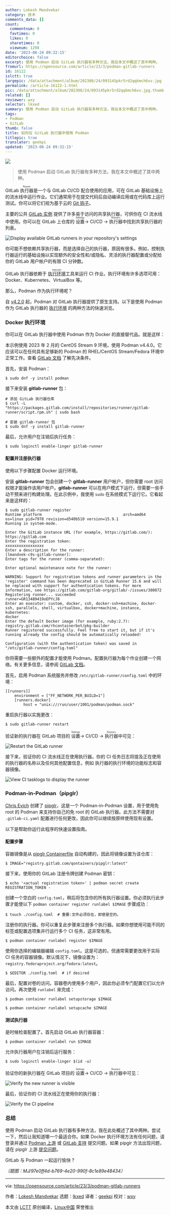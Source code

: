 ```yaml
---
author: Lokesh Mandvekar
category: 技术
comments_data: []
count:
  commentnum: 0
  favtimes: 0
  likes: 0
  sharetimes: 0
  viewnum: 1298
date: '2023-08-24 09:32:15'
editorchoice: false
excerpt: 使用 Podman 启动 GitLab 执行器有多种方法，我在本文中概述了其中两种。
fromurl: https://opensource.com/article/23/3/podman-gitlab-runners
id: 16122
islctt: true
largepic: /data/attachment/album/202308/24/093145pkr5rd2qqkmch6xv.jpg
permalink: /article-16122-1.html
pic: /data/attachment/album/202308/24/093145pkr5rd2qqkmch6xv.jpg.thumb.jpg
related: []
reviewer: wxy
selector: lkxed
summary: 使用 Podman 启动 GitLab 执行器有多种方法，我在本文中概述了其中两种。
tags:
- Podman
- GitLab
thumb: false
title: 如何在 GitLab 执行器中使用 Podman
titlepic: true
translator: geekpi
updated: '2023-08-24 09:32:15'
---
```


![](/data/attachment/album/202308/24/093145pkr5rd2qqkmch6xv.jpg)



> 
> 使用 Podman 启动 GitLab 执行器有多种方法，我在本文中概述了其中两种。
> 
> 
> 


GitLab <ruby> 执行器 <rt>  Runner </rt></ruby> 是一个与 GitLab CI/CD 配合使用的应用，可在 GitLab 基础设施上的流水线中运行作业。它们通常用于在提交代码后自动编译应用或在代码库上运行测试。你可以将它们视为基于云的 [Git 钩子](https://www.redhat.com/sysadmin/git-hooks?intcmp=7013a000002qLH8AAM)。


主要的公共 [GitLab 实例](https://gitlab.com) 提供了许多易于访问的共享执行器，可供你在 CI 流水线中使用。你可以在 GitLab 上仓库的 <ruby> 设置 <rt>  Settings </rt></ruby> -> CI/CD -> <ruby> 执行器 <rt>  Runners </rt></ruby> 中找到共享执行器的列表。


![Display available GitLab runners in your repository's settings](/data/attachment/album/202308/24/093215hkkwcwx0ws4hcc6n.png)


你可能不想依赖共享执行器，而是选择自己的执行器，原因有很多。例如，控制执行器运行的基础设施以实现额外的安全性和/或隐私、灵活的执行器配置或分配给你的 GitLab 用户帐户的有限 CI 分钟数。


GitLab 执行器依赖于 <ruby> <a href="https://docs.gitlab.com/runner/executors/">  执行环境 </a> <rt>  executor </rt></ruby> 工具来运行 CI 作业。执行环境有许多选项可用：Docker、Kubernetes、VirtualBox 等。


那么，Podman 作为执行环境呢？


自 [v4.2.0](https://github.com/containers/podman/releases/tag/v4.2.0) 起，Podman 对 GitLab 执行器提供了原生支持。以下是使用 Podman 作为 GitLab 执行器的 [执行环境](https://docs.gitlab.com/runner/executors/docker.html) 的两种方法的快速浏览。


### Docker 执行环境


你可以在 GitLab 执行器中使用 Podman 作为 Docker 的直接替代品。就是这样：


本示例使用 2023 年 2 月的 CentOS Stream 9 环境，使用 Podman v4.4.0。它应该可以在任何具有足够新的 Podman 的 RHEL/CentOS Stream/Fedora 环境中正常工作。查看 [GitLab 文档](https://docs.gitlab.com/runner/executors/docker.html#use-podman-to-run-docker-commands) 了解先决条件。


首先，安装 Podman：



```
$ sudo dnf -y install podman

```

接下来安装 **gitlab-runner** 包：



```
# 添加 GitLab 执行器仓库
$ curl -L "https://packages.gitlab.com/install/repositories/runner/gitlab-runner/script.rpm.sh" | sudo bash

# 安装 gitlab-runner 包
$ sudo dnf -y install gitlab-runner

```

最后，允许用户在注销后执行任务：



```
$ sudo loginctl enable-linger gitlab-runner

```

#### 配置并注册执行器


使用以下步骤配置 Docker 运行环境。


安装 **gitlab-runner** 包会创建一个 **gitlab-runner** 用户帐户，但你需要 root 访问权限才能操作该用户帐户。**gitlab-runner** 可以在用户模式下运行，但需要一些手动干预来进行构建处理。在此示例中，我使用 `sudo` 在系统模式下运行它。它看起来是这样的：



```
$ sudo gitlab-runner register
Runtime platform                                    arch=amd64 os=linux pid=7978 revision=d540b510 version=15.9.1
Running in system-mode.

Enter the GitLab instance URL (for example, https://gitlab.com/):
https://gitlab.com
Enter the registration token:
xxxxxxxxxxxxxxxxx
Enter a description for the runner:
[lmandvek-c9s-gitlab-runner]:
Enter tags for the runner (comma-separated):

Enter optional maintenance note for the runner:

WARNING: Support for registration tokens and runner parameters in the 'register' command has been deprecated in GitLab Runner 15.6 and will be replaced with support for authentication tokens. For more information, see https://gitlab.com/gitlab-org/gitlab/-/issues/380872
Registering runner... succeeded                     runner=GR13489419oEPYcJ8
Enter an executor: custom, docker, ssh, docker-ssh+machine, docker-ssh, parallels, shell, virtualbox, docker+machine, instance, kubernetes:
docker
Enter the default Docker image (for example, ruby:2.7):
registry.gitlab.com/rhcontainerbot/pkg-builder
Runner registered successfully. Feel free to start it, but if it's running already the config should be automatically reloaded!

Configuration (with the authentication token) was saved in "/etc/gitlab-runner/config.toml"

```

你将需要一些额外的配置才能使用 Podman。配置执行器为每个作业创建一个网络。有关更多信息，请参阅 [GitLab 文档](https://docs.gitlab.com/runner/executors/docker.html#create-a-network-for-each-job)。


首先，启用 Podman 系统服务并修改 `/etc/gitlab-runner/config.toml` 中的环境：



```
[[runners]]
    environment = ["FF_NETWORK_PER_BUILD=1"]
    [runners.docker]
        host = "unix:///run/user/1001/podman/podman.sock"

```

重启执行器以实施更改：



```
$ sudo gitlab-runner restart

```

验证新的执行器在 GitLab 项目的 <ruby> 设置 <rt>  Settings </rt></ruby> -> CI/CD -> <ruby> 执行器 <rt>  Runners </rt></ruby> 中可见：


![Restart the GitLab runner](/data/attachment/album/202308/24/093216z65zpupklzejukeu.png)


接下来，验证你的 CI 流水线正在使用执行器。你的 CI 任务日志将提及正在使用的执行器的名称以及任何其他配置信息，例如 执行器的执行环境的功能标志和容器镜像。


![View CI tasklogs to display the runner](/data/attachment/album/202308/24/093216cmjd453j75aj4c7a.png)


### Podman-in-Podman（pipglr）


[Chris Evich](https://gitlab.com/cevich) 创建了 [pipglr](https://gitlab.com/qontainers/pipglr)，这是一个 Podman-in-Podman 设置，用于使用免 root 的 Podman 来支持你自己的免 root 的 GitLab 执行器。此方法不需要对 `.gitlab-ci.yaml` 配置进行任何更改，因此你可以继续按原样使用现有设置。


以下是帮助你运行此程序的快速设置指南。


#### 配置步骤


容器镜像是从 [pipglr Containerfile](https://gitlab.com/qontainers/pipglr) 自动构建的，因此将镜像设置为该仓库：



```
$ IMAGE="registry.gitlab.com/qontainers/pipglr:latest"

```

接下来，使用你的 GitLab 注册令牌创建 Podman 密钥：



```
$ echo '<actual registration token>' | podman secret create REGISTRATION_TOKEN -

```

创建一个空白的 `config.toml`，稍后将包含你的所有执行器设置。你必须执行此步骤才能使以下 `podman container register runlabel $IMAGE` 步骤成功：



```
$ touch ./config.toml  # 重要:文件必须存在，即使是空的。

```

注册你的执行器。你可以重复此步骤来注册多个执行器。如果你想使用可能不同的标签或配置选项集并行运行多个 CI 任务，这非常有用。



```
$ podman container runlabel register $IMAGE

```

使用你选择的编辑器编辑 `config.toml`。这是可选的，但通常需要更改用于实际 CI 任务的容器镜像。默认情况下，镜像设置为：`registry.fedoraproject.org/fedora:latest`。



```
$ $EDITOR ./config.toml  # if desired

```

最后，配置对卷的访问。容器卷内使用多个用户，因此你必须专门配置它们以允许访问。再次使用 `runlabel` 来完成：



```
$ podman container runlabel setupstorage $IMAGE

$ podman container runlabel setupcache $IMAGE

```

#### 测试执行器


是时候检查配置了。首先启动 GitLab 执行器容器：



```
$ podman container runlabel run $IMAGE

```

允许执行器用户在注销后运行服务：



```
$ sudo loginctl enable-linger $(id -u)

```

验证你的新执行器在 GitLab 项目的 <ruby> 设置 <rt>  Settings </rt></ruby> -> CI/CD -> <ruby> 执行器 <rt>  Runners </rt></ruby> 中可见：


![Verify the new runner is visible](/data/attachment/album/202308/24/093216nhrhr3538h4o2omm.png)


最后，验证你的 CI 流水线正在使用你的执行器：


![Verify the CI pipeline](/data/attachment/album/202308/24/093216gqhuse4qsilepl64.png)


### 总结


使用 Podman 启动 GitLab 执行器有多种方法，我在此处概述了其中两种。尝试一下，然后让我知道哪一个最适合你。如果 Docker 执行环境方法有任何问题，请登录并通过 [Podman 上游](https://github.com/containers/podman/issues/new/choose) 或 [GitLab 支持](https://about.gitlab.com/support/#contact-support) 提交问题。如果 pipglr 方法出现问题，请在 pipglr 上游 [提交问题](https://gitlab.com/qontainers/pipglr/-/issues/new)。


GitLab 与 Podman 一起运行愉快 ?


*（题图：MJ/97e0ff4d-b769-4e20-990f-8c1e89e48434）*




---


via: <https://opensource.com/article/23/3/podman-gitlab-runners>


作者：[Lokesh Mandvekar](https://opensource.com/users/lsm5) 选题：[lkxed](https://github.com/lkxed/) 译者：[geekpi](https://github.com/geekpi) 校对：[wxy](https://github.com/wxy)


本文由 [LCTT](https://github.com/LCTT/TranslateProject) 原创编译，[Linux中国](https://linux.cn/) 荣誉推出
